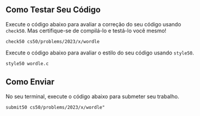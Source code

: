 Como Testar Seu Código
---------------------

Execute o código abaixo para avaliar a correção do seu código usando `check50`. Mas certifique-se de compilá-lo e testá-lo você mesmo!

    check50 cs50/problems/2023/x/wordle
    

Execute o código abaixo para avaliar o estilo do seu código usando `style50`.

    style50 wordle.c
    

Como Enviar
-------------

No seu terminal, execute o código abaixo para submeter seu trabalho.

    submit50 cs50/problems/2023/x/wordle"